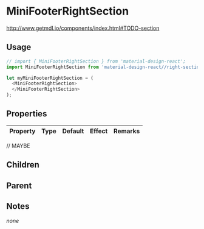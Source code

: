 # MiniFooterRightSection

http://www.getmdl.io/components/index.html#TODO-section


## Usage

```javascript
// import { MiniFooterRightSection } from 'material-design-react';
import MiniFooterRightSection from 'material-design-react//right-section';

let myMiniFooterRightSection = (
  <MiniFooterRightSection>
  </MiniFooterRightSection>
);
```



## Properties

Property | Type | Default | Effect | Remarks
-------- | -----| ------- | ------ | -------

// MAYBE


## Children

## Parent

[](..//README.md)


## Notes

*none*
